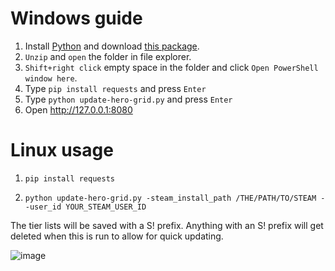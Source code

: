 # Windows guide
1. Install [Python](https://www.microsoft.com/en-us/p/python-38/9mssztt1n39l) and download [this package](https://github.com/derac/auto-hero-grid/archive/master.zip).
1. `Unzip` and `open` the folder in file explorer.
1. `Shift+right click` empty space in the folder and click `Open PowerShell window here`.
1. Type `pip install requests` and press `Enter`
1. Type `python update-hero-grid.py` and press `Enter`
1. Open http://127.0.0.1:8080

# Linux usage
1. `pip install requests`

1. `python update-hero-grid.py -steam_install_path /THE/PATH/TO/STEAM --user_id YOUR_STEAM_USER_ID`

The tier lists will be saved with a S! prefix. Anything with an S! prefix will get deleted when this is run to allow for quick updating.

![image](https://user-images.githubusercontent.com/6697473/94332368-41ab1900-ff9a-11ea-92f5-427414b20049.png)

